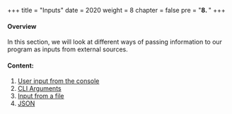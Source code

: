 +++
title = "Inputs"
date = 2020
weight = 8
chapter = false
pre = "<b>8. </b>"
+++
#### Overview

In this section, we will look at different ways of passing information to our program as inputs from external sources.


#### Content:
1. [User input from the console](8.1-user-input-from-the-console/)
2. [CLI Arguments](8.2-cli-arguments/)
3. [Input from a file](8.3-input-from-a-file/)
4. [JSON](8.4-json/)